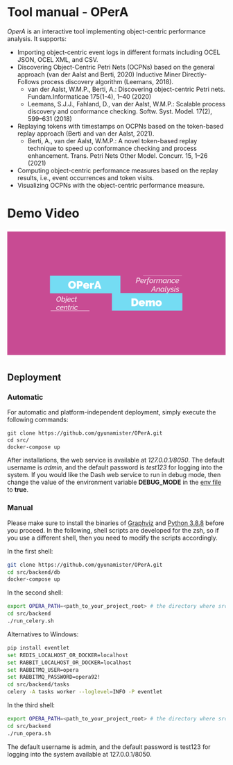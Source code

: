# Tool manual - OPerA

*OperA* is an interactive tool implementing object-centric performance analysis. 
It supports:
- Importing object-centric event logs in different formats including OCEL JSON, OCEL XML, and CSV.
- Discovering Object-Centric Petri Nets (OCPNs) based on the general approach (van der Aalst and Berti, 2020) Inductive Miner Directly-Follows process discovery algorithm (Leemans, 2018).
    - van der Aalst, W.M.P., Berti, A.: Discovering object-centric Petri nets. Fundam.Informaticae 175(1-4), 1–40 (2020)
    - Leemans, S.J.J., Fahland, D., van der Aalst, W.M.P.: Scalable process discovery and conformance checking. Softw. Syst. Model. 17(2), 599–631 (2018)
- Replaying tokens with timestamps on OCPNs based on the token-based replay approach (Berti and van der Aalst, 2021).
    - Berti, A., van der Aalst, W.M.P.: A novel token-based replay technique to speed up conformance checking and process enhancement. Trans. Petri Nets Other Model. Concurr. 15, 1–26 (2021)
- Computing object-centric performance measures based on the replay results, i.e., event occurrences and token visits.
- Visualizing OCPNs with the object-centric performance measure.

# Demo Video
[![OperA DEMO VIDEO](resources/images/demo-video.png)](https://youtu.be/Se1vZSD9gxY "OPerA DEMO VIDEO")

## Deployment

### Automatic
For automatic and platform-independent deployment, simply execute the following commands:
```shell script
git clone https://github.com/gyunamister/OPerA.git
cd src/
docker-compose up
```
After installations, the web service is available at *127.0.0.1/8050*. 
The default username is *admin*, and the default password is *test123* for logging into the system.
If you would like the Dash web service to run in debug mode, then change the value of the environment variable **DEBUG_MODE** in the [env file](src/.env) to **true**.

### Manual

Please make sure to install the binaries of [Graphviz](https://graphviz.org/) and [Python 3.8.8](https://www.python.org/downloads/release/python-383/) before you proceed. In the following, shell scripts are developed for the zsh, so if you use a different shell, then you need to modify the scripts accordingly.

In the first shell:

```bash
git clone https://github.com/gyunamister/OPerA.git
cd src/backend/db
docker-compose up
```

In the second shell:

```bash
export OPERA_PATH=<path_to_your_project_root> # the directory where src/ is located
cd src/backend
./run_celery.sh
```

Alternatives to Windows:

```bash
pip install eventlet  
set REDIS_LOCALHOST_OR_DOCKER=localhost
set RABBIT_LOCALHOST_OR_DOCKER=localhost
set RABBITMQ_USER=opera
set RABBITMQ_PASSWORD=opera92! 
cd src/backend/tasks
celery -A tasks worker --loglevel=INFO -P eventlet
```

In the third shell:

```bash
export OPERA_PATH=<path_to_your_project_root> # the directory where src/ is located
cd src/backend
./run_opera.sh
```

The default username is admin, and the default password is test123 for logging into the system available at 127.0.0.1/8050.
